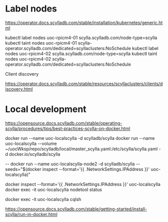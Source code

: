 # Label nodes

https://operator.docs.scylladb.com/stable/installation/kubernetes/generic.html

kubectl label nodes uoc-rpicm4-01 scylla.scylladb.com/node-type=scylla
kubectl taint nodes uoc-rpicm4-01 scylla-operator.scylladb.com/dedicated=scyllaclusters:NoSchedule
kubectl label nodes uoc-rpicm4-02 scylla.scylladb.com/node-type=scylla
kubectl taint nodes uoc-rpicm4-02 scylla-operator.scylladb.com/dedicated=scyllaclusters:NoSchedule


Client discovery

https://operator.docs.scylladb.com/stable/resources/scyllaclusters/clients/discovery.html



# Local development

https://opensource.docs.scylladb.com/stable/operating-scylla/procedures/tips/best-practices-scylla-on-docker.html

docker run --name uoc-localscylla -d scylladb/scylla
docker run --name uoc-localscylla --volume ~/uocWksp/repo/scylladb/local/master_scylla.yaml:/etc/scylla/scylla.yaml -d docker.io/scylladb/scylla

-- docker run --name uoc-localscylla-node2 -d scylladb/scylla --seeds="$(docker inspect --format='{{ .NetworkSettings.IPAddress }}' uoc-localscylla)"

docker inspect --format='{{ .NetworkSettings.IPAddress }}' uoc-localscylla
docker exec -it uoc-localscylla nodetool status

docker exec -it uoc-localscylla cqlsh

https://opensource.docs.scylladb.com/stable/getting-started/install-scylla/run-in-docker.html



